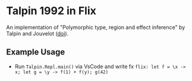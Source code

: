 # Talpin 1992 in Flix
An implementation of "Polymorphic type, region and effect inference" by Talpin and Jouvelot ([doi](https://doi.org/10.1017/S0956796800000393)).

## Example Usage
- Run `Talpin.Repl.main()` via VsCode and write fx `flix: let f = \x -> x; let g = \y -> f(1) + f(y); g(42)`
